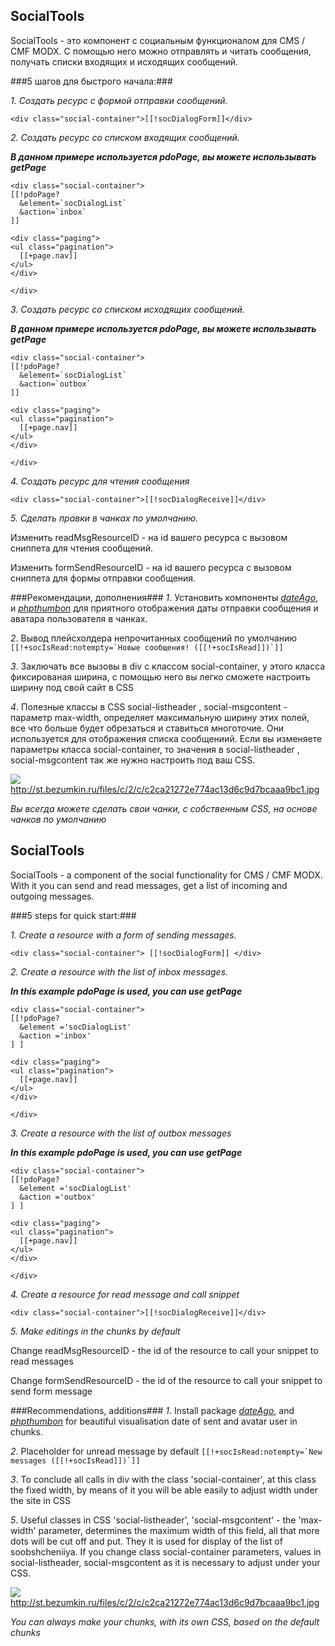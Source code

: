 ## SocialTools 
SocialTools -  это компонент с социальным функционалом для CMS / CMF MODX. С помощью него можно отправлять и читать сообщения, получать списки входящих и исходящих сообщений.


###5 шагов для быстрого начала:###

*1. Создать ресурс с формой отправки сообщений.*

 ```
<div class="social-container">[[!socDialogForm]]</div>
```
*2. Создать ресурс со списком входящих сообщений.*

**_В данном примере используется pdoPage, вы можете использывать getPage_**

```
<div class="social-container">
[[!pdoPage?
  &element=`socDialogList`
  &action=`inbox`
]]

<div class="paging">
<ul class="pagination">
  [[+page.nav]]
</ul>
</div>

</div>

```

*3. Создать ресурс со списком исходящих сообщений.*


**_В данном примере используется pdoPage, вы можете использывать getPage_**

```
<div class="social-container">
[[!pdoPage?
  &element=`socDialogList`
  &action=`outbox`
]]

<div class="paging">
<ul class="pagination">
  [[+page.nav]]
</ul>
</div>

</div>

```

*4. Создать ресурс для чтения сообщения*

```
<div class="social-container">[[!socDialogReceive]]</div>
```

*5. Сделать правки в чанках по умолчанию.*

Изменить readMsgResourceID - на id вашего ресурса с вызовом сниппета для чтения сообщений.

Изменить formSendResourceID - на id вашего ресурса с вызовом сниппета для формы отправки сообщения.

###Рекомендации, дополнения###
*1*. Установить компоненты _<a href='http://store.simpledream.ru/packages/utilities/dateago.html'>dateAgo</a>_, и _<a href='http://modx.com/extras/package/phpthumbon'>phpthumbon</a>_ для приятного отображения даты отправки сообщения и аватара пользователя в чанках.





*2*. Вывод плейсхолдера непрочитанных сообщений по умолчанию ``` [[!+socIsRead:notempty=`Новые сообщения! ([[!+socIsRead]])`]] ``` 

*3*. Заключать все вызовы в div с классом social-container, у этого класса фиксированая ширина, с помощью него вы легко сможете настроить ширину под свой сайт в CSS

*4*. Полезные классы в CSS social-listheader , social-msgcontent - параметр max-width, определяет максимальную ширину этих полей, все что больше будет обрезаться и ставиться многоточие.
Они используется для отображения списка сообщениий. Если вы изменяете параметры класса social-container, то значения в social-listheader , social-msgcontent так же нужно настроить под ваш CSS.

![](http://st.bezumkin.ru/files/c/2/c/c2ca21272e774ac13d6c9d7bcaaa9bc1s.jpg) http://st.bezumkin.ru/files/c/2/c/c2ca21272e774ac13d6c9d7bcaaa9bc1.jpg


_Вы всегда можете сделать свои чанки, с собственным CSS, на основе чанков по умолчанию_

## SocialTools 
SocialTools - a component of the social functionality for CMS / CMF MODX. With it you can send and read messages, get a list of incoming and outgoing messages.

###5 steps for quick start:###

*1. Create a resource with a form of sending messages.*

 ```
<div class="social-container"> [[!socDialogForm]] </div>
```
*2. Create a resource with the list of inbox messages.*

**_In this example pdoPage is used, you can use getPage_**

```
<div class="social-container">
[[!pdoPage?
  &element ='socDialogList'
  &action ='inbox'
] ]

<div class="paging">
<ul class="pagination">
  [[+page.nav]]
</ul>
</div>

</div>
```

*3. Create a resource with the list of outbox messages*


**_In this example pdoPage is used, you can use getPage_**

```
<div class="social-container">
[[!pdoPage?
  &element ='socDialogList'
  &action ='outbox'
] ]

<div class="paging">
<ul class="pagination">
  [[+page.nav]]
</ul>
</div>

</div>
```

*4. Create a resource for read message and call snippet*

```
<div class="social-container">[[!socDialogReceive]]</div>
```

*5. Make editings in the chunks by default*

Change readMsgResourceID - the id of the resource to call your snippet to read messages

Change formSendResourceID - the id of the resource to call your snippet to send form message

###Recommendations, additions###
*1*. Install package _<a href='http://store.simpledream.ru/packages/utilities/dateago.html'>dateAgo</a>_, and  _<a href='http://modx.com/extras/package/phpthumbon'>phpthumbon</a>_ for beautiful visualisation date of sent and avatar user in chunks.

*2*. Placeholder for unread message by default  ``` [[!+socIsRead:notempty=`New messages ([[!+socIsRead]])`]] ``` 

*3*. To conclude all calls in div with the class 'social-container', at this class the fixed width, by means of it you will be able easily to adjust width under the site in CSS

*5*. Useful classes in CSS 'social-listheader', 'social-msgcontent' - the 'max-width' parameter, determines the maximum width of this field, all that more dots will be cut off and put. They it is used for display of the list of soobshcheniiya. If you change class social-container parameters, values in social-listheader, social-msgcontent as it is necessary to adjust under your CSS.

![](http://st.bezumkin.ru/files/c/2/c/c2ca21272e774ac13d6c9d7bcaaa9bc1s.jpg) http://st.bezumkin.ru/files/c/2/c/c2ca21272e774ac13d6c9d7bcaaa9bc1.jpg

_You can always make your chunks, with its own CSS, based on the default chunks_
